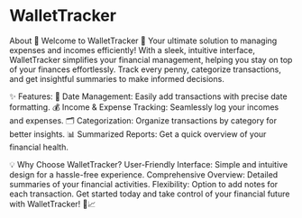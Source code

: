 # WalletTracker

About
🚀 Welcome to WalletTracker 🚀
Your ultimate solution to managing expenses and incomes efficiently! With a sleek, intuitive interface, WalletTracker simplifies your financial management, helping you stay on top of your finances effortlessly. Track every penny, categorize transactions, and get insightful summaries to make informed decisions.

✨ Features:
📅 Date Management: Easily add transactions with precise date formatting.
💰 Income & Expense Tracking: Seamlessly log your incomes and expenses.
🗂 Categorization: Organize transactions by category for better insights.
📊 Summarized Reports: Get a quick overview of your financial health.

💡 Why Choose WalletTracker?
User-Friendly Interface: Simple and intuitive design for a hassle-free experience.
Comprehensive Overview: Detailed summaries of your financial activities.
Flexibility: Option to add notes for each transaction.
Get started today and take control of your financial future with WalletTracker! 💸📈
